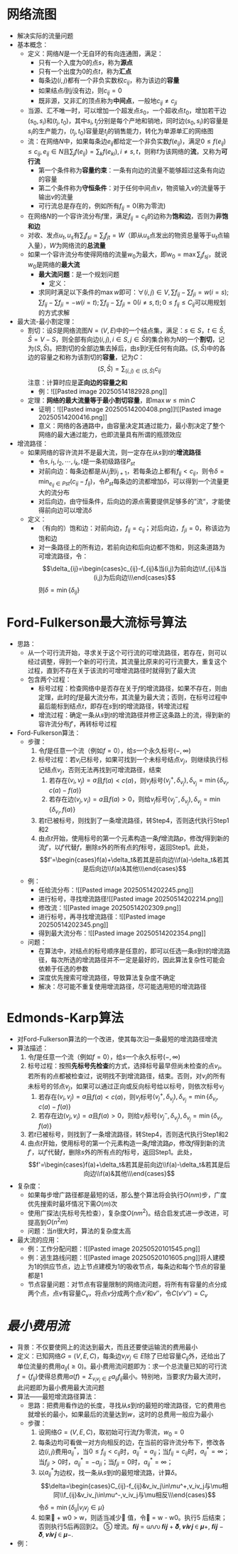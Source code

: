 # 网络流图
- 解决实际的流量问题
- 基本概念：
	- 定义：网络$N$是一个无自环的有向连通图，满足：
		- 只有一个入度为0的点$s$，称为**源点**
		- 只有一个出度为0的点$t$，称为**汇点**
		- 每条边$(i, j)$都有一个非负实数权$c_{ij}$，称为该边的**容量**
		- 如果结点$i$到$j$没有边，则$c_{ij}= 0$
		- 既非源，又非汇的顶点称为**中间点**，一般地$c_{ij}\neq c_{ji}$
	- 当源、汇不唯一时，可以增加一个超发点$s_0$，一个超收点$t_0$，增加若干边$(s_0, s_i)$和$(t_j, t_0)$，其中$s_i, t_j$分别是每个产地和销地，同时边$(s_0, s_i)$的容量是$s_i$的生产能力，$(t_j, t_0)$容量是$t_j$的销售能力，转化为单源单汇的网络图
	- 流：在网络$N$中，如果每条边$e_{ij}$都给定一个非负实数$f(e_{ij})$，满足$0 ≤ f(e_{ij}) ≤ c_{ij}, e_{ij}∈N$且$\sum_jf(e_{ij}) = \sum_kf(e_{ki}), i≠ s, t$，则称f为该网络的**流**，又称为**可行流**
		- 第一个条件称为**容量约束**：一条有向边的流量不能够超过这条有向边的容量
		- 第二个条件称为**守恒条件**：对于任何中间点$v$，物资输入$v$的流量等于输出$v$的流量
		- 可行流总是存在的，例如所有$f_{ij}= 0$(称为零流)
	- 在网络$N$的一个容许流分布$f$里，满足$f_{ij}= c_{ij}$的边称为**饱和边**，否则为**非饱和边**
	- 对收、发点$u_t, u_s$有$\sum_if_{si}= \sum_jf_{jt}= W$（即从$u_s$点发出的物资总量等于$u_t$点输入量），$W$为网络流的**总流量**
	- 如果一个容许流分布使得网络的流量$w_0$为最大，即$w_0= \max \sum_jf_{sj}$，就说$w_0$是网络的**最大流**
		- **最大流问题**：是一个规划问题
			- 定义：
		- 求同时满足以下条件的$\max w$即可：$\forall (i,j)\in V,\sum f_{ij}-\sum f_{ji}= w(i= s);\sum f_{ij}-\sum f_{ji}= -w(i= t);\sum f_{ij}-\sum f_{ji}= 0(i≠s, t);0 ≤ f_{ij}≤ C_{ij}$可以用规划的方式求解
- 最大流-最小割定理：
	- 割切：设$S$是网络流图$N = (V, E)$中的一个结点集，满足：$s ∈ S$，$t \in \bar S,\bar S =V-S$，则全部有向边$(i, j), i ∈ S, j∈ \bar S$的集合称为$N$的一个**割切**，记为$(S,\bar S)$。把割切的全部边集去掉后，由$s$到$t$无任何有向路。$(S,\bar S)$中的各边的容量之和称为该割切的**容量**，记为$C$：$$(S,\bar S)=\sum_{(i,j)\in(S,\bar S)}c_{ij}$$注意：计算时应是**正向边的容量之和**
		- 例：![[Pasted image 20250514182928.png]]
	- 定理：**网络的最大流量等于最小割切容量**，即$\max w ≤ \min C$
		- 证明：![[Pasted image 20250514200408.png]]![[Pasted image 20250514200416.png]]
		- 意义：网络的各通路中，由容量决定其通过能力，最小割决定了整个网络的最大通过能力，也即流量具有所谓的瓶颈效应
- 增流路径：
	- 如果网络的容许流并不是最大流，则一定存在从$s$到$t$的**增流路径**
		- 令$s,i_1,i_2,\cdots,i_k,t$是一条初级路径$P_{st}$
		- 对前向边：每条边都是从$i_j$到$i_{j+1}$，若每条边上都有$f_{ij}<c_{ij}$，则令$\delta=\min_{e_{ij}\in P{st}}(c_{ij}-f_{ij})$，令$P_{st}$每条边的流都增加$\delta$，可以得到一个流量更大的流分布
		- 对后向边，由守恒条件，后向边的源点需要提供足够多的”流“，才能使得前向边可以增流$\delta$
	- 定义：
		- （有向的）饱和边：对前向边，$f_{ij}=c_{ij}$；对后向边，$f_{ji}=0$，称该边为饱和边
		- 对一条路径上的所有边，若前向边和后向边都不饱和，则这条道路为可增流路径，令：$$\delta_{ij}=\begin{cases}c_{ij}-f_{ij}&当(i,j)为前向边\\f_{ij}&当(i,j)为后向边\\\end{cases}$$则$\delta=\min\{\delta_{ij}\}$
# Ford-Fulkerson最大流标号算法
- 思路：
	- 从一个可行流开始，寻求关于这个可行流的可增流路径，若存在，则可以经过调整，得到一个新的可行流，其流量比原来的可行流要大，重复这个过程，直到不存在关于该流的可增增流路径时就得到了最大流
	- 包含两个过程：
		- 标号过程：检查网络中是否存在关于$f$的增流路径，如果不存在，则由定理，此时的$f$是最大流分布，其流量为最大流；否则，在标号过程中最后能标到结点$t$，即存在$s$到$t$的增流路径，转增流过程
		- 增流过程：确定一条从$s$到$t$的增流路径并修正这条路上的流，得到新的容许流分布$f'$，再转标号过程
- Ford-Fulkerson算法：
	- 步骤：
		1. 令$f$是任意一个流（例如$f = 0$），给$s$一个永久标号$(-,\infty)$
		2. 标号过程：若$v_i$已标号，如果可找到一个未标号结点$v_j$，则继续执行标记结点$v_j$，否则无法再找到可增流路径，结束
			1) 若存在$(v_i, v_j) = a$且$f(a) < c(a)$，则$v_j$标号$(v_j^+,\delta_{v_j}),\delta_{v_j}=\min\{\delta_{v_i},c(a)-f(a)\}$
			2) 若存在边$(v_j, v_i) = a$且$f(a) > 0$，则给$v_j$标号$(v_j^-,\delta_{v_j}),\delta_{v_j}=\min\{\delta_{v_i},f(a)\}$
		3. 若$t$已被标号，则找到了一条增流路径，转Step4，否则迭代执行Step1和2
		4. 由点$t$开始，使用标号的第一个元素构造一条$f$增流路$p$，修改$f$得到新的流$f'$，以$f'$代替$f$，删除$s$外的所有点的$f$标号，返回Step1。此处，$$f'=\begin{cases}f(a)+\delta_t&若其是前向边\\f(a)-\delta_t&若其是后向边\\f(a)&其他\\\end{cases}$$
	- 例：
		- 任给流分布：![[Pasted image 20250514202245.png]]
		- 进行标号，寻找增流路径![[Pasted image 20250514202214.png]]
		- 修改流：![[Pasted image 20250514202309.png]]
		- 进行标号，再寻找增流路径：![[Pasted image 20250514202345.png]]
		- 得到最大流分布：![[Pasted image 20250514202354.png]]
	- 问题：
		- 在算法中，对结点的标号顺序是任意的，即可以任选一条$s$到$t$的增流路径，每次所选的增流路径并不一定是最好的，因此算法复杂性可能会依赖于任选的参数
		- 深度优先搜索可增流路径，导致算法复杂度不确定
		- 解决：尽可能不重复使用增流路径，尽可能选用短的增流路径
# Edmonds-Karp算法
- 对Ford-Fulkerson算法的一个改进，使其每次沿一条最短的增流路径增流
- 算法描述：
	1. 令$f$是任意一个流（例如$f = 0$），给$s$一个永久标号$(-,\infty)$
	2. 标号过程：按照**先标号先检查**的方式，选择标号最早但尚未检查的点$v_i$。若所有的点都被检查过，说明找不到增流路径，结束。否则，对$v_i$的所有未标号的邻点$v_j$，如果可以通过正向或反向标号给以标号，则依次标号$v_j$
		1) 若存在$(v_i, v_j) = a$且$f(a) < c(a)$，则$v_j$标号$(v_j^+,\delta_{v_j}),\delta_{v_j}=\min\{\delta_{v_i},c(a)-f(a)\}$
		2) 若存在边$(v_j, v_i) = a$且$f(a) > 0$，则给$v_j$标号$(v_j^-,\delta_{v_j}),\delta_{v_j}=\min\{\delta_{v_i},f(a)\}$
	3. 若$t$已被标号，则找到了一条增流路径，转Step4，否则迭代执行Step1和2
	4. 由点$t$开始，使用标号的第一个元素构造一条$f$增流路$p$，修改$f$得到新的流$f'$，以$f'$代替$f$，删除$s$外的所有点的$f$标号，返回Step1。此处，$$f'=\begin{cases}f(a)+\delta_t&若其是前向边\\f(a)-\delta_t&若其是后向边\\f(a)&其他\\\end{cases}$$
- 复杂度：
	- 如果每步增广路径都是最短的话，那么整个算法将会执行$O(nm)$步，广度优先搜索时最坏情况下需$O(m)$次
	- 使用广探法(先标号先检查），复杂度$O(nm^2)$。结合启发式进一步改进，可提高到$O(n^2m)$
	- 问题：当$n$很大时，算法的复杂度太高
- 最大流的应用：
	- 例：工作分配问题：![[Pasted image 20250520101545.png]]
	- 例：逃生路线问题：![[Pasted image 20250520101605.png]]将人建模为1的供应节点，边上节点建模为1的吸收节点，每条边和每个节点的容量都是1
	- 节点容量问题：对节点有容量限制的网络流问题，将所有有容量的点分成两个点，点$v$有容量$C_v$，将点$v$分成两个点$v'$和$v''$，令$C(v'v'') = C_v$
# *最小费用流*
- 背景：不仅要使网上的流达到最大，而且还要使运输流的费用最小
- 定义：已知网络$G = (V, E, C)$，每条边$v_iv_j ∈ E$除了已给容量$C_{ij}$外，还给出了单位流量的费用$a_{ij}(≥ 0)$。最小费用流问题即为：求一个总流量已知的可行流 $f =\{ f_{ij} \}$使得总费用$a(f) = \Sigma_{v_iv_j\in E}a_{ij}f_{ij}$最小。特别地，当要求$f$为最大流时，此问题即为最小费用最大流问题
- 算法——最短增流路径算法：
	- 思路：把费用看作边的长度，寻找从$s$到$t$的最短的增流路径，它的费用也就增长的最小，如果最后的流量达到$w$，这时的总费用一般应为最小
	- 步骤：
		1. 设网络$G= (V, E, C)$，取初始可行流$f$为零流，$w_0= 0$
		2. 每条边均可看做一对方向相反的边，在当前的容许流分布下，修改各边$(i, j)$费用$a^*_{ij}$，当$0 ≤ f_{ij}<c_{ij}$时，$a^*_{ij}= a_{ij}$；当$f_{ij}= c_{ij}$时，$a^*_{ij}= ∞$；当$f_{ji}> 0$时，$a^*_{ij}= -a_{ji}$；当$f_{ji}= 0$时，$a^*_{ij}= ∞$；
		3. 以$a^*_{ij}$为边权，找一条从$s$到$t$的最短增流路，计算$\delta$。$$\delta=\begin{cases}C_{ij}-f_{ij}&v_iv_j\in\mu^+,v_iv_j与\mu相同\\f_{ij}&v_iv_j\in\mu^-,v_iv_j与\mu相反\\\end{cases}$$令$\delta=\min\{\delta_{ij}|v_iv_j\in\mu\}$
		4. 如果 + w0 > w，则适当减少 值，令 = w - w0。执行5
后结束；否则执行5后再回到2。
⑤ 增流。𝒇𝒊𝒋 = ൝
𝒇𝒊𝒋 + 𝜹, 𝒗𝒊𝒗𝒋 ∈ 𝝁+,
𝒇𝒊𝒋 − 𝜹, 𝒗𝒊𝒗𝒋 ∈ 𝝁−.
- 例：